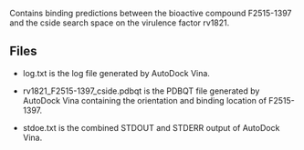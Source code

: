 Contains binding predictions between the bioactive compound F2515-1397 and the cside search space on the virulence factor rv1821.

## Files

- log.txt is the log file generated by AutoDock Vina.

- rv1821_F2515-1397_cside.pdbqt is the PDBQT file generated by AutoDock Vina containing the orientation and binding location of F2515-1397.

- stdoe.txt is the combined STDOUT and STDERR output of AutoDock Vina.

